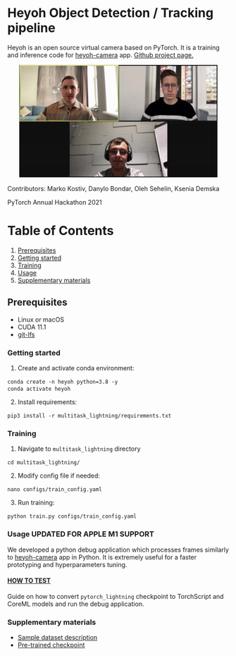 # Heyoh Object Detection / Tracking pipeline
Heyoh is an open source virtual camera based on PyTorch. It is a training and inference code for [heyoh-camera](https://github.com/heyoh-app/heyoh-camera) app. [Github project page.](https://heyoh-app.github.io/heyoh-project-page/)
<p align="center">
<img src="https://raw.githubusercontent.com/heyoh-app/heyoh-project-page/main/docs/images/demo.gif" alt="drawing" width="450"/>
</p>

Contributors:
Marko Kostiv, Danylo Bondar, Oleh Sehelin, Ksenia Demska

PyTorch Annual Hackathon 2021

# Table of Contents
1. [Prerequisites](#prerequisites)
2. [Getting started](#getting-started)
3. [Training](#training)
4. [Usage](#usage-updated-for-apple-m1-support)
5. [Supplementary materials](#supplementary-materials)

## Prerequisites
- Linux or macOS
- CUDA 11.1
- [git-lfs](https://git-lfs.github.com/)

### Getting started
1. Create and activate conda environment:
```
conda create -n heyoh python=3.8 -y
conda activate heyoh
```
2. Install requirements:
```
pip3 install -r multitask_lightning/requirements.txt
```

### Training
1. Navigate to `multitask_lightning` directory
```
cd multitask_lightning/
```
2. Modify config file if needed:
```
nano configs/train_config.yaml
```
3. Run training:
```
python train.py configs/train_config.yaml
```

### Usage UPDATED FOR APPLE M1 SUPPORT
We developed a python debug application which processes frames similarly to [heyoh-camera](https://github.com/heyoh-app/heyoh-camera) app in Python. It is extremely useful for a faster prototyping and hyperparameters tuning.  
#### [HOW TO TEST](multitask_lightning/inference_test/README.md)
Guide on how to convert `pytorch_lightning` checkpoint to TorchScript and CoreML models and run the debug application.

### Supplementary materials
- [Sample dataset description](multitask_lightning/data/README.md)
- [Pre-trained checkpoint](multitask_lightning/checkpoints/epoch=126_val_loss=0_374_val_mAP=0_363.ckpt)
